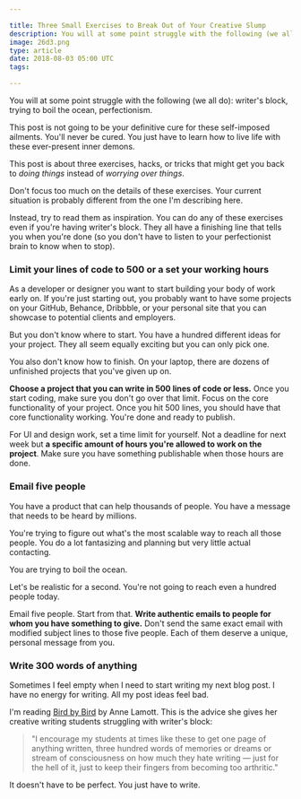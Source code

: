```yaml
---

title: Three Small Exercises to Break Out of Your Creative Slump
description: You will at some point struggle with the following (we all do)- —writer's block, trying to boil the ocean, perfectionism
image: 26d3.png
type: article
date: 2018-08-03 05:00 UTC
tags:

---
```


You will at some point struggle with the following (we all do): writer's block, trying to boil the ocean, perfectionism.

This post is not going to be your definitive cure for these self-imposed ailments. You'll never be cured. You just have to learn how to live life with these ever-present inner demons.

This post is about three exercises, hacks, or tricks that might get you back to *doing things* instead of *worrying over things*.

Don't focus too much on the details of these exercises. Your current situation is probably different from the one I'm describing here.

Instead, try to read them as inspiration. You can do any of these exercises even if you're having writer's block. They all have a finishing line that tells you when you're done (so you don't have to listen to your perfectionist brain to know when to stop).

### Limit your lines of code to 500 or a set your working hours

As a developer or designer you want to start building your body of work early on. If you're just starting out, you probably want to have some projects on your GitHub, Behance, Dribbble, or your personal site that you can showcase to potential clients and employers.

But you don't know where to start. You have a hundred different ideas for your project. They all seem equally exciting but you can only pick one.

You also don't know how to finish. On your laptop, there are dozens of unfinished projects that you've given up on.

**Choose a project that you can write in 500 lines of code or less.** Once you start coding, make sure you don't go over that limit. Focus on the core functionality of your project. Once you hit 500 lines, you should have that core functionality working. You're done and ready to publish.

For UI and design work, set a time limit for yourself. Not a deadline for next week but **a specific amount of hours you're allowed to work on the project**. Make sure you have something publishable when those hours are done.

### Email five people

You have a product that can help thousands of people. You have a message that needs to be heard by millions.

You're trying to figure out what's the most scalable way to reach all those people. You do a lot fantasizing and planning but very little actual contacting.

You are trying to boil the ocean.

Let's be realistic for a second. You're not going to reach even a hundred people today.

Email five people. Start from that. **Write authentic emails to people for whom you have something to give.** Don't send the same exact email with modified subject lines to those five people. Each of them deserve a unique, personal message from you.

### Write 300 words of anything

Sometimes I feel empty when I need to start writing my next blog post. I have no energy for writing. All my post ideas feel bad.

I'm reading [Bird by Bird](https://www.amazon.com/Bird-Some-Instructions-Writing-Life/dp/0385480016) by Anne Lamott. This is the advice she gives her creative writing students struggling with writer's block:

> "I encourage my students at times like these to get one page of anything written, three hundred words of memories or dreams or stream of consciousness on how much they hate writing — just for the hell of it, just to keep their fingers from becoming too arthritic."

It doesn't have to be perfect. You just have to write.

